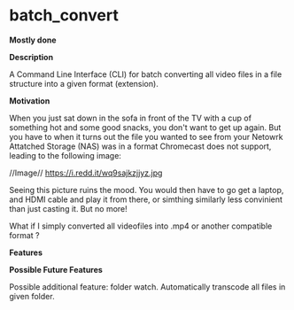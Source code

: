 # batch_convert

**Mostly done**

**Description**

A Command Line Interface (CLI) for batch converting all video files in a file structure into a given format (extension).

**Motivation**

When you just sat down in the sofa in front of the TV with a cup of something hot and some good snacks, you don't want to get up again. But you have to when it turns out the file you wanted to see from your Netowrk Attatched Storage (NAS) was in a format Chromecast does not support, leading to the following image: 

//Image// https://i.redd.it/wq9sajkzjjyz.jpg

Seeing this picture ruins the mood. You would then have to go get a laptop, and HDMI cable and play it from there, or simthing similarly less convinient than just casting it.
But no more! 

What if I simply converted all videofiles into .mp4 or another compatible format ? 

**Features**

**Possible Future Features**

Possible additional feature: folder watch. Automatically transcode all files in given folder.
